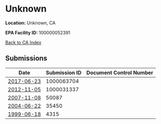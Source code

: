 # Unknown

**Location:** Unknown, CA

**EPA Facility ID:** 100000052391

[Back to CA Index](../../index.md)

## Submissions

| Date | Submission ID | Document Control Number |
|------|--------------|-------------------------|
| [2017-06-23](submissions/1000063704.md) | 1000063704 |  |
| [2012-11-05](submissions/1000031337.md) | 1000031337 |  |
| [2007-11-08](submissions/50087.md) | 50087 |  |
| [2004-06-22](submissions/35450.md) | 35450 |  |
| [1999-06-18](submissions/4315.md) | 4315 |  |
